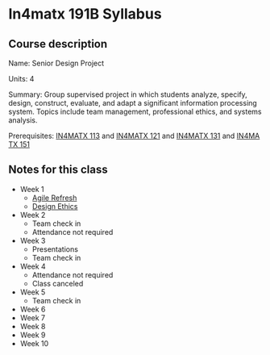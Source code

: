 # In4matx 191B Syllabus

## Course description

Name: Senior Design Project

Units: 4

Summary: Group supervised project in which students analyze, specify, design, construct, evaluate, and adapt a significant information processing system. Topics include team management, professional ethics, and systems analysis.

Prerequisites: [IN4MATX 113](https://catalogue.uci.edu/search/?P=IN4MATX%20113 "IN4MATX 113") and [IN4MATX 121](https://catalogue.uci.edu/search/?P=IN4MATX%20121 "IN4MATX 121") and [IN4MATX 131](https://catalogue.uci.edu/search/?P=IN4MATX%20131 "IN4MATX 131") and [IN4MATX 151](https://catalogue.uci.edu/search/?P=IN4MATX%20151 "IN4MATX 151")

## Notes for this class

- Week 1
    - [Agile Refresh](./week1/agile-refresh.md)
    - [Design Ethics](./week1/design-ethics.md)
- Week 2
	- Team check in
	- Attendance not required
- Week 3
	- Presentations
	- Team check in
- Week 4
	- Attendance not required
	- Class canceled
- Week 5
    - Team check in
- Week 6
- Week 7
- Week 8
- Week 9
- Week 10
